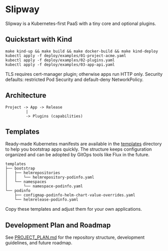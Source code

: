 # Slipway

Slipway is a Kubernetes-first PaaS with a tiny core and optional plugins.

## Quickstart with Kind

```
make kind-up && make build && make docker-build && make kind-deploy
kubectl apply -f deploy/examples/01-project-acme.yaml
kubectl apply -f deploy/examples/02-plugins.yaml
kubectl apply -f deploy/examples/03-app-api.yaml
```

TLS requires cert-manager plugin; otherwise apps run HTTP only.
Security defaults: restricted Pod Security and default-deny NetworkPolicy.

## Architecture

```
Project -> App -> Release
         |
         -> Plugins (capabilities)
```

## Templates

Ready-made Kubernetes manifests are available in the [templates](templates/) directory to help you bootstrap apps quickly. The structure keeps configuration organized and can be adopted by GitOps tools like Flux in the future.

```
templates
├── bootstrap
│   ├── helmrepositories
│   │   └── helmrepository-podinfo.yaml
│   └── namespaces
│       └── namespace-podinfo.yaml
└── podinfo
    ├── configmap-podinfo-helm-chart-value-overrides.yaml
    └── helmrelease-podinfo.yaml
```

Copy these templates and adjust them for your own applications.

## Development Plan and Roadmap

See [PROJECT_PLAN.md](docs/PROJECT_PLAN.md) for the repository structure, development guidelines, and future roadmap.

